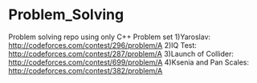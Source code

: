 # Problem_Solving
Problem solving repo using only C++
Problem set
1)Yaroslav: http://codeforces.com/contest/296/problem/A
2)IQ Test: http://codeforces.com/contest/287/problem/A
3)Launch of Collider: http://codeforces.com/contest/699/problem/A
4)Ksenia and Pan Scales: http://codeforces.com/contest/382/problem/A
